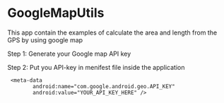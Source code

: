 # GoogleMapUtils
This app contain the examples of calculate the area and length from the GPS by using google map

Step 1:  Generate your Google map API key

Step 2: Put you API-key in menifest file inside the application 

     <meta-data
            android:name="com.google.android.geo.API_KEY"
            android:value="YOUR_API_KEY_HERE" />

